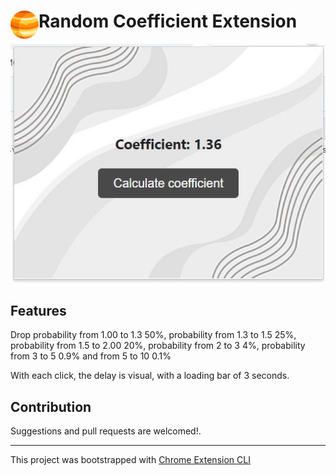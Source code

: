 # <img src="public/icons/icon_48.png" width="45" align="left"> Random Coefficient Extension


<div align="center">
  <img width="600" height="" src="public/screenshot.jpg" alt="Random Coefficient Extension">
</div>

## Features

Drop probability from 1.00 to 1.3 50%, probability from 1.3 to 1.5 25%, probability from 1.5 to 2.00 20%, probability from 2 to 3 4%, probability from 3 to 5 0.9% and from 5 to 10 0.1%

With each click, the delay is visual, with a loading bar of 3 seconds.

## Contribution

Suggestions and pull requests are welcomed!.

---

This project was bootstrapped with [Chrome Extension CLI](https://github.com/dutiyesh/chrome-extension-cli)

